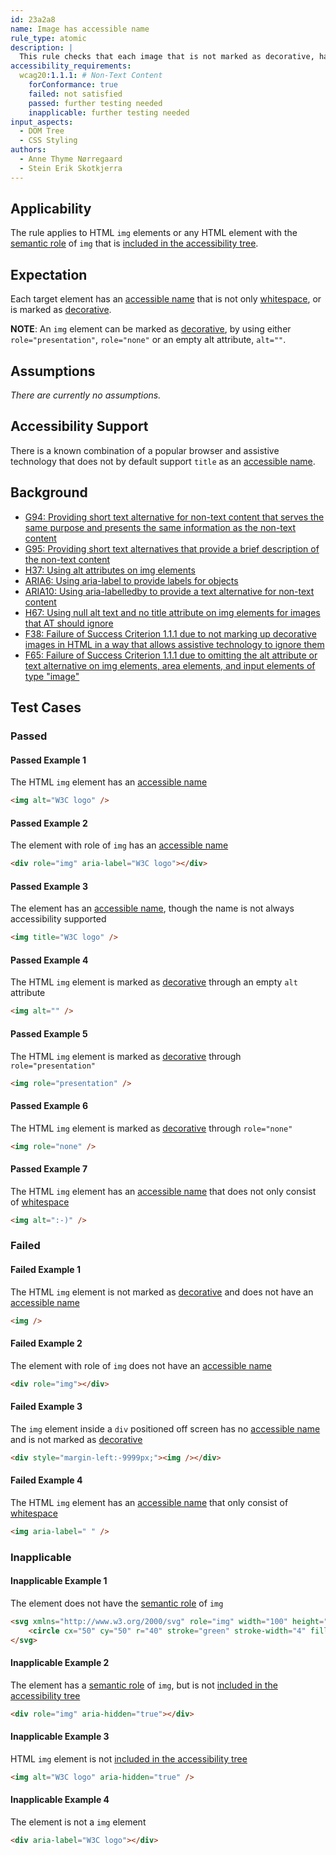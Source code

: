 ```yaml
---
id: 23a2a8
name: Image has accessible name
rule_type: atomic
description: |
  This rule checks that each image that is not marked as decorative, has an accessible name.
accessibility_requirements:
  wcag20:1.1.1: # Non-Text Content
    forConformance: true
    failed: not satisfied
    passed: further testing needed
    inapplicable: further testing needed
input_aspects:
  - DOM Tree
  - CSS Styling
authors:
  - Anne Thyme Nørregaard
  - Stein Erik Skotkjerra
---
```


## Applicability

The rule applies to HTML `img` elements or any HTML element with the [semantic role][] of `img` that is [included in the accessibility tree][].

## Expectation

Each target element has an [accessible name][] that is not only [whitespace][], or is marked as [decorative][].

**NOTE**: An `img` element can be marked as [decorative][], by using either `role="presentation"`, `role="none"` or an empty alt attribute, `alt=""`.

## Assumptions

_There are currently no assumptions._

## Accessibility Support

There is a known combination of a popular browser and assistive technology that does not by default support `title` as an [accessible name][].

## Background

- [G94: Providing short text alternative for non-text content that serves the same purpose and presents the same information as the non-text content](https://www.w3.org/WAI/WCAG21/Techniques/general/G94)
- [G95: Providing short text alternatives that provide a brief description of the non-text content](https://www.w3.org/WAI/WCAG21/Techniques/general/G95)
- [H37: Using alt attributes on img elements](https://www.w3.org/WAI/WCAG21/Techniques/html/H37)
- [ARIA6: Using aria-label to provide labels for objects](https://www.w3.org/WAI/WCAG21/Techniques/aria/ARIA6)
- [ARIA10: Using aria-labelledby to provide a text alternative for non-text content](https://www.w3.org/WAI/WCAG21/Techniques/aria/ARIA10)
- [H67: Using null alt text and no title attribute on img elements for images that AT should ignore](https://www.w3.org/WAI/WCAG21/Techniques/html/H67)
- [F38: Failure of Success Criterion 1.1.1 due to not marking up decorative images in HTML in a way that allows assistive technology to ignore them](https://www.w3.org/WAI/WCAG21/Techniques/failures/F38)
- [F65: Failure of Success Criterion 1.1.1 due to omitting the alt attribute or text alternative on img elements, area elements, and input elements of type "image"](https://www.w3.org/WAI/WCAG21/Techniques/failures/F65)

## Test Cases

### Passed

#### Passed Example 1

The HTML `img` element has an [accessible name][]

```html
<img alt="W3C logo" />
```

#### Passed Example 2

The element with role of `img` has an [accessible name][]

```html
<div role="img" aria-label="W3C logo"></div>
```

#### Passed Example 3

The element has an [accessible name][], though the name is not always accessibility supported

```html
<img title="W3C logo" />
```

#### Passed Example 4

The HTML `img` element is marked as [decorative][] through an empty `alt` attribute

```html
<img alt="" />
```

#### Passed Example 5

The HTML `img` element is marked as [decorative][] through `role="presentation"`

```html
<img role="presentation" />
```

#### Passed Example 6

The HTML `img` element is marked as [decorative][] through `role="none"`

```html
<img role="none" />
```

#### Passed Example 7

The HTML `img` element has an [accessible name][] that does not only consist of [whitespace][]

```html
<img alt=":-)" />
```

### Failed

#### Failed Example 1

The HTML `img` element is not marked as [decorative][] and does not have an [accessible name][]

```html
<img />
```

#### Failed Example 2

The element with role of `img` does not have an [accessible name][]

```html
<div role="img"></div>
```

#### Failed Example 3

The `img` element inside a `div` positioned off screen has no [accessible name][] and is not marked as [decorative][]

```html
<div style="margin-left:-9999px;"><img /></div>
```

#### Failed Example 4

The HTML `img` element has an [accessible name][] that only consist of [whitespace][]

```html
<img aria-label=" " />
```

### Inapplicable

#### Inapplicable Example 1

The element does not have the [semantic role][] of `img`

```html
<svg xmlns="http://www.w3.org/2000/svg" role="img" width="100" height="100">
	<circle cx="50" cy="50" r="40" stroke="green" stroke-width="4" fill="yellow" />
</svg>
```

#### Inapplicable Example 2

The element has a [semantic role][] of `img`, but is not [included in the accessibility tree][]

```html
<div role="img" aria-hidden="true"></div>
```

#### Inapplicable Example 3

HTML `img` element is not [included in the accessibility tree][]

```html
<img alt="W3C logo" aria-hidden="true" />
```

#### Inapplicable Example 4

The element is not a `img` element

```html
<div aria-label="W3C logo"></div>
```

[accessible name]: #accessible-name "Definition of accessible name"
[decorative]: #decorative "Definition of decorative"
[included in the accessibility tree]: #included-in-the-accessibility-tree "Definition of included in the accessibility tree"
[semantic role]: #semantic-role "Definition of semantic role"
[whitespace]: #whitespace "Definition of whitespace"